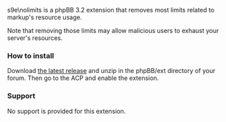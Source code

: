 s9e\nolimits is a phpBB 3.2 extension that removes most limits related to markup's resource usage.

Note that removing those limits may allow malicious users to exhaust your server's resources.

### How to install

Download [the latest release](https://github.com/s9e/phpbb-ext-nolimits/releases/download/1.0.0/nolimits.zip) and unzip in the phpBB/ext directory of your forum. Then go to the ACP and enable the extension.

### Support

No support is provided for this extension.
